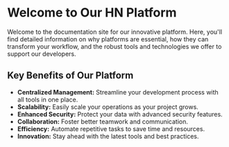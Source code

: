 # Welcome to Our HN Platform

Welcome to the documentation site for our innovative platform. Here, you'll find detailed information on why platforms are essential, how they can transform your workflow, and the robust tools and technologies we offer to support our developers.

## Key Benefits of Our Platform
- **Centralized Management:** Streamline your development process with all tools in one place.
- **Scalability:** Easily scale your operations as your project grows.
- **Enhanced Security:** Protect your data with advanced security features.
- **Collaboration:** Foster better teamwork and communication.
- **Efficiency:** Automate repetitive tasks to save time and resources.
- **Innovation:** Stay ahead with the latest tools and best practices.

